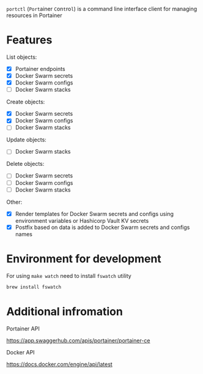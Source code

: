 `portctl` (`Port`ainer `C`on`t`ro`l`) is a command line interface client for managing resources in Portainer

# Features

List objects:
- [x] Portainer endpoints
- [x] Docker Swarm secrets
- [x] Docker Swarm configs
- [ ] Docker Swarm stacks

Create objects:
- [x] Docker Swarm secrets
- [x] Docker Swarm configs
- [ ] Docker Swarm stacks

Update objects:
- [ ] Docker Swarm stacks

Delete objects:
- [ ] Docker Swarm secrets
- [ ] Docker Swarm configs
- [ ] Docker Swarm stacks

Other:
- [x] Render templates for Docker Swarm secrets and configs using environment variables or Hashicorp Vault KV secrets
- [x] Postfix based on data is added to Docker Swarm secrets and configs names

# Environment for development

For using `make watch` need to install `fswatch` utility

```sh
brew install fswatch
```

# Additional infromation

Portainer API

https://app.swaggerhub.com/apis/portainer/portainer-ce

Docker API

https://docs.docker.com/engine/api/latest

